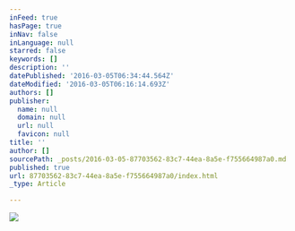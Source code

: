 ```yaml
---
inFeed: true
hasPage: true
inNav: false
inLanguage: null
starred: false
keywords: []
description: ''
datePublished: '2016-03-05T06:34:44.564Z'
dateModified: '2016-03-05T06:16:14.693Z'
authors: []
publisher:
  name: null
  domain: null
  url: null
  favicon: null
title: ''
author: []
sourcePath: _posts/2016-03-05-87703562-83c7-44ea-8a5e-f755664987a0.md
published: true
url: 87703562-83c7-44ea-8a5e-f755664987a0/index.html
_type: Article

---
```

![](https://the-grid-user-content.s3-us-west-2.amazonaws.com/a70ff109-8ff6-4a26-8242-d54954dcc290.png)